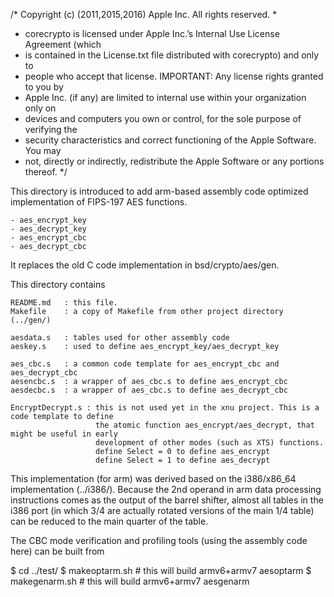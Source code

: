 /* Copyright (c) (2011,2015,2016) Apple Inc. All rights reserved.
 *
 * corecrypto is licensed under Apple Inc.’s Internal Use License Agreement (which
 * is contained in the License.txt file distributed with corecrypto) and only to 
 * people who accept that license. IMPORTANT:  Any license rights granted to you by 
 * Apple Inc. (if any) are limited to internal use within your organization only on 
 * devices and computers you own or control, for the sole purpose of verifying the 
 * security characteristics and correct functioning of the Apple Software.  You may 
 * not, directly or indirectly, redistribute the Apple Software or any portions thereof.
 */

This directory is introduced to add arm-based assembly code optimized implementation of FIPS-197 AES functions.

	- aes_encrypt_key
	- aes_decrypt_key
	- aes_encrypt_cbc
	- aes_decrypt_cbc

It replaces the old C code implementation in bsd/crypto/aes/gen.

This directory contains

	README.md	: this file.
	Makefile	: a copy of Makefile from other project directory (../gen/)

	aesdata.s	: tables used for other assembly code
	aeskey.s	: used to define aes_encrypt_key/aes_decrypt_key

	aes_cbc.s	: a common code template for aes_encrypt_cbc and aes_decrypt_cbc
	aesencbc.s	: a wrapper of aes_cbc.s to define aes_encrypt_cbc
	aesdecbc.s	: a wrapper of aes_cbc.s to define aes_decrypt_cbc

	EncryptDecrypt.s : this is not used yet in the xnu project. This is a code template to define
                       the atomic function aes_encrypt/aes_decrypt, that might be useful in early
                       development of other modes (such as XTS) functions.
                       define Select = 0 to define aes_encrypt
                       define Select = 1 to define aes_decrypt

This implementation (for arm) was derived based on the i386/x86_64 implementation (../i386/).
Because the 2nd operand in arm data processing instructions comes as the output of the barrel shifter, almost
all tables in the i386 port (in which 3/4 are actually rotated versions of the main 1/4 table) can be reduced 
to the main quarter of the table.

The CBC mode verification and profiling tools (using the assembly code here) can be built from 

$ cd ../test/ 
$ makeoptarm.sh         # this will build armv6+armv7 aesoptarm
$ makegenarm.sh			# this will build armv6+armv7 aesgenarm


